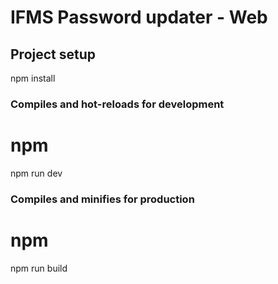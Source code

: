 # IFMS Password updater - Web

## Project setup

npm install

### Compiles and hot-reloads for development

# npm

npm run dev

### Compiles and minifies for production

# npm

npm run build
